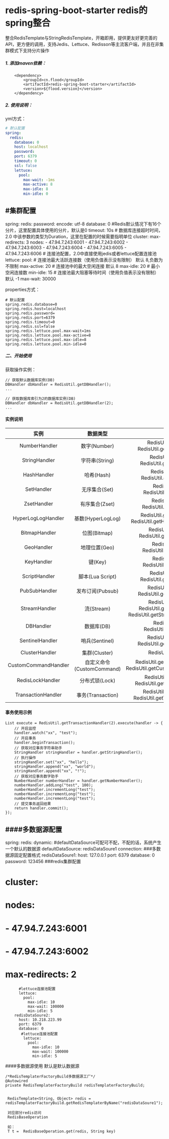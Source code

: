 # redis-spring-boot-starter redis的spring整合

整合RedisTemplate与StringRedisTemplate，开箱即用，提供更友好更完善的API，更方便的调用，支持Jedis、Lettuce、Redisson等主流客户端，并且在非集群模式下支持分片操作

##### 1. 添加maven依赖：
```
    <dependency>
    	<groupId>cn.flood</groupId>
    	<artifactId>redis-spring-boot-starter</artifactId>
    	<version>${flood.version}</version>
    </dependency>
```
##### 2. 使用说明：

yml方式：
```yaml
# 默认配置
spring:
  redis:
    database: 0
    host: localhost
    password: 
    port: 6379
    timeout: 0
    ssl: false
    lettuce:
      pool:
        max-wait: -1ms
        max-active: 8
        max-idle: 8
        min-idle: 0
```
#集群配置    
---
spring:
  redis:
    password: 
    encode: utf-8
    database: 0   #Redis默认情况下有16个分片，这里配置具体使用的分片，默认是0
    timeout: 10s  # 数据库连接超时时间，2.0 中该参数的类型为Duration，这里在配置的时候需要指明单位
    cluster:
        max-redirects: 3
        nodes: 
          - 47.94.7.243:6001
          - 47.94.7.243:6002
          - 47.94.7.243:6003
          - 47.94.7.243:6004
          - 47.94.7.243:6005
          - 47.94.7.243:6006
    # 连接池配置，2.0中直接使用jedis或者lettuce配置连接池
    lettuce:
      pool:
       # 连接池最大活跃连接数（使用负值表示没有限制） 默认 8,负数为不限制
       max-active: 20
       # 连接池中的最大空闲连接 默认 8
       max-idle: 20
       # 最小空闲连接数
       min-idle: 15
       # 连接池最大阻塞等待时间（使用负值表示没有限制） 默认 -1
       max-wait: 30000


properties方式：
```properties
# 默认配置
spring.redis.database=0
spring.redis.host=localhost
spring.redis.password=
spring.redis.port=6379
spring.redis.timeout=0
spring.redis.ssl=false
spring.redis.lettuce.pool.max-wait=1ms
spring.redis.lettuce.pool.max-active=8
spring.redis.lettuce.pool.max-idle=8
spring.redis.lettuce.pool.min-idle=0
```

##### 二、开始使用

获取操作实例：
```
// 获取默认数据库实例(DB)
DBHandler dbHandler = RedisUtil.getDBHandler();
...

// 获取数据库索引为2的数据库实例(DB)
DBHandler dbHandler = RedisUtil.getDBHandler(2);
...
```
#### 实例说明
| 实例 | 数据类型 | 获取方式 |
| :------: | :------: | :------: |
| NumberHandler | 数字(Number) | RedisUtil.getNumberHandler()<br>RedisUtil.getNumberHandler(dbIndex) |
| StringHandler | 字符串(String) | RedisUtil.getStringHandler()<br>RedisUtil.getStringHandler(dbIndex) |
| HashHandler | 哈希(Hash) | RedisUtil.getHashHandler()<br>RedisUtil.getHashHandler(dbIndex) |
| SetHandler | 无序集合(Set) | RedisUtil.getSetHandler()<br>RedisUtil.getSetHandler(dbIndex) |
| ZsetHandler | 有序集合(Zset) | RedisUtil.getZsetHandler()<br>RedisUtil.getZsetHandler(dbIndex) |
| HyperLogLogHandler | 基数(HyperLogLog) | RedisUtil.getHyperLogLogHandler()<br>RedisUtil.getHyperLogLogHandler(dbIndex) |
| BitmapHandler | 位图(Bitmap) | RedisUtil.getBitmapHandler()<br>RedisUtil.getBitmapHandler(dbIndex) |
| GeoHandler | 地理位置(Geo) | RedisUtil.getGeoHandler()<br>RedisUtil.getGeoHandler(dbIndex) |
| KeyHandler | 键(Key) | RedisUtil.getKeyHandler()<br>RedisUtil.getKeyHandler(dbIndex) |
| ScriptHandler | 脚本(Lua Script) | RedisUtil.getScriptHandler()<br>RedisUtil.getScriptHandler(dbIndex) |
| PubSubHandler | 发布订阅(Pubsub) | RedisUtil.getPubSubHandler()<br>RedisUtil.getPubSubHandler(dbIndex) |
| StreamHandler | 流(Stream) | RedisUtil.getStreamHandler()<br>RedisUtil.getStreamHandler(dbIndex)<br>RedisUtil.getStreamHandler(dbIndex, mapper) |
| DBHandler | 数据库(DB) | RedisUtil.getDBHandler()<br>RedisUtil.getDBHandler(dbIndex) |
| SentinelHandler | 哨兵(Sentinel) | RedisUtil.getSentinelHandler()<br>RedisUtil.getSentinelHandler(dbIndex) |
| ClusterHandler | 集群(Cluster) | RedisUtil.getClusterHandler() |
| CustomCommandHandler | 自定义命令(CustomCommand) | RedisUtil.getCustomCommandHandler()<br>RedisUtil.getCustomCommandHandler(dbIndex) |
| RedisLockHandler | 分布式锁(Lock) | RedisUtil.getRedisLockHandler()<br>RedisUtil.getRedisLockHandler(dbIndex) |
| TransactionHandler | 事务(Transaction) | RedisUtil.getTransactionHandler()<br>RedisUtil.getTransactionHandler(dbIndex) |

#### 事务使用示例
```
List execute = RedisUtil.getTransactionHandler(2).execute(handler -> {
    // 开启监控
    handler.watch("xx", "test");
    // 开启事务
    handler.beginTransaction();
    // 获取对应事务字符串助手
    StringHandler stringHandler = handler.getStringHandler();
    // 执行操作
    stringHandler.set("xx", "hello");
    stringHandler.append("xx", "world");
    stringHandler.append("xx", "!");
    // 获取对应事务数字助手
    NumberHandler numberHandler = handler.getNumberHandler();
    numberHandler.addLong("test", 100);
    numberHandler.incrementLong("test");
    numberHandler.incrementLong("test");
    numberHandler.incrementLong("test");
    // 提交事务返回结果
    return handler.commit();
});
```

####多数据源配置
---
spring:
  redis:
    dynamic: 
      #defaultDataSource可配可不配，不配的话，系统产生一个默认的数据源
      defaultDataSource: redisDataSoure1
      connection:
        ###多数据源固定配置格式
        redisDataSoure1: 
          host: 127.0.0.1
          port: 6379
          database: 0
          password: 123456
        ###redis集群配置
  #      cluster: 
  #        nodes: 
  #          - 47.94.7.243:6001
  #          - 47.94.7.243:6002
  #        max-redirects: 2
          #lettuce连接池配置
          lettuce: 
            pool: 
              max-idle: 10
              max-wait: 100000
              min-idle: 5
        redisDataSoure2: 
          host: 10.218.223.99
          port: 6379
          database: 0
           #lettuce连接池配置
            lettuce: 
              pool: 
                max-idle: 10
                max-wait: 100000
                min-idle: 5

####多数据源使用 默认是默认数据源

    /*RedisTemplaterFactoryBuild多数据源工厂*/
    @Autowired
    private RedisTemplaterFactoryBuild redisTemplaterFactoryBuild;
    
    
     RedisTemplate<String, Object> redis = redisTemplaterFactoryBuild.getRedisTemplaterByName("redisDataSoure1");
     
     对应部分redis访问
     RedisBaseOperation
     
     如：
     T t =  RedisBaseOperation.get(redis, String key)
